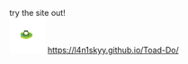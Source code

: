 try the site out!
<br>
<img src="./images/frog.gif" width="64" height="64"> https://l4n1skyy.github.io/Toad-Do/
